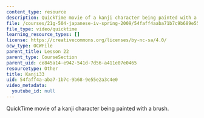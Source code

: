 ```yaml
---
content_type: resource
description: QuickTime movie of a kanji character being painted with a brush.
file: /courses/21g-504-japanese-iv-spring-2009/54faff4aaba71b7c9b689e55e2a3c4e0_Kanji33.mov
file_type: video/quicktime
learning_resource_types: []
license: https://creativecommons.org/licenses/by-nc-sa/4.0/
ocw_type: OCWFile
parent_title: Lesson 22
parent_type: CourseSection
parent_uid: ce845a14-e942-541d-7d56-a411e07e0465
resourcetype: Other
title: Kanji33
uid: 54faff4a-aba7-1b7c-9b68-9e55e2a3c4e0
video_metadata:
  youtube_id: null
---
```

QuickTime movie of a kanji character being painted with a brush.